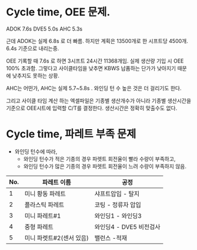 

# Cycle time, OEE 문제.

ADOK 7.6s
DVE5 5.0s
AHC 5.3s

근데 ADOK는 실제 6.8s 로 더 빠름. 
하지만 계획은 13500개로 한 시프트당 4500개.  6.4s 기준으로 내리는중.

OEE 기록할 때 7.6s 로 하면 3시프트 24시간 11368개임.
실제 생산량 기입 시 OEE 100% 초과함.
그렇다고 사이클타임을 낮추면 KBWS 납품하는 단가가 낮아지기 때문에 낮추지도 못하는 상황.

AHC는 어떤가,
AHC는 실제 5.7~5.8s . 와인딩 턴 수 높은 것은 더 걸리기도 한다. 


그리고 사이클 타임 계산 하는 엑셀파일은 기종별 생산개수가 아니라 기종별 생산시간을 기준으로 OEE시트에 입력할 C/T를 결정한다. 생산시간은 정확히 맞출수도 없다.


# Cycle time, 파레트 부족 문제




- 와인딩 턴수에 따라,
	- 와인딩 턴수가 적은 기종의 경우 파렛트 회전율이 빨라 수량이 부족하고,
	- 와인딩 턴수가 많은 기종의 경우 파렛트 회전율이 느려 수량이 부족하지 않음.

| No. | 파레트 이름          | 공정               |
| --- | --------------- | ---------------- |
| 1   | 미니 황동 파레트       | 샤프트압입 - 탈지       |
| 2   | 플라스틱 파레트        | 코팅 - 정류자 압입      |
| 3   | 미니 파레트#1        | 와인딩1 - 와인딩3      |
| 4   | 중형 파레트          | 와인딩4 - DVE5 비전검사 |
| 5   | 미니 파렛트#2(센서 있음) | 밸런스 -적재          |





